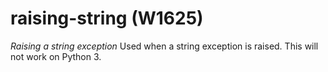 # raising-string (W1625)
*Raising a string exception* Used when a string exception is raised.
This will not work on Python 3.

